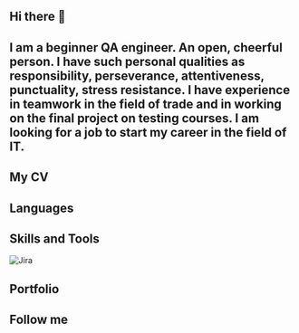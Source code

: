 ## Hi there 👋

## I am a beginner QA engineer. An open, cheerful person. I have such personal qualities as responsibility, perseverance, attentiveness, punctuality, stress resistance. I have experience in teamwork in the field of trade and in working on the final project on testing courses. I am looking for a job to start my career in the field of IT. 

## My CV 

## Languages

## Skills and Tools
![Jira](https://img.shields.io/badge/Jira-grey?style=for-the-badge&logo=Confluence)

## Portfolio

## Follow me 
<!--
**DashaBelenik/DashaBelenik** is a ✨ _special_ ✨ repository because its `README.md` (this file) appears on your GitHub profile.

Here are some ideas to get you started:

- 🔭 I’m currently working on ...
- 🌱 I’m currently learning ...
- 👯 I’m looking to collaborate on ...
- 🤔 I’m looking for help with ...
- 💬 Ask me about ...
- 📫 How to reach me: ...
- 😄 Pronouns: ...
- ⚡ Fun fact: ...
-->
